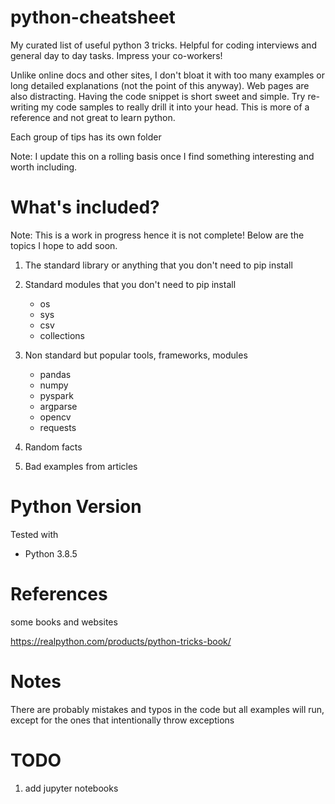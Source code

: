 # python-cheatsheet
My curated list of useful python 3 tricks. Helpful for coding interviews and general day to day tasks. Impress your co-workers! 

Unlike online docs and other sites, I don't bloat it with too many examples or long detailed explanations (not the point of this anyway). Web pages are also distracting. Having the code snippet is short sweet and simple. Try re-writing my code samples to really drill it into your head. This is more of a reference and not great to learn python. 

Each group of tips has its own folder

Note: I update this on a rolling basis once I find something interesting and worth including.  

# What's included?

Note: This is a work in progress hence it is not complete! Below are the topics I hope to add soon. 

1. The standard library or anything that you don't need to pip install

2. Standard modules that you don't need to pip install
    * os
    * sys
    * csv
    * collections

3. Non standard but popular tools, frameworks, modules
    * pandas
    * numpy
    * pyspark
    * argparse
    * opencv
    * requests


4. Random facts

5. Bad examples from articles

# Python Version
Tested with
* Python 3.8.5 

# References

some books and websites

https://realpython.com/products/python-tricks-book/

# Notes

There are probably mistakes and typos in the code but all examples
will run, except for the ones that intentionally throw exceptions

# TODO

1. add jupyter notebooks
